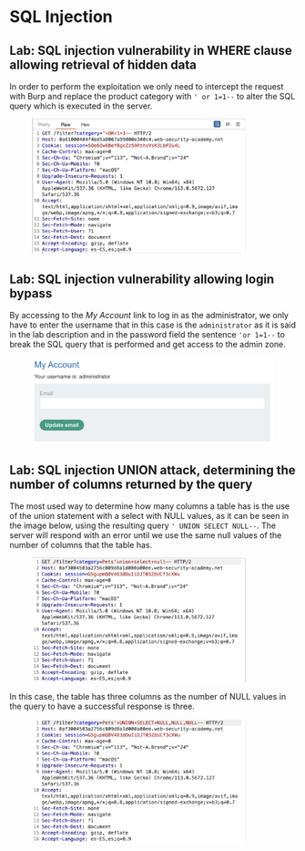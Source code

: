 # SQL Injection

## Lab: SQL injection vulnerability in WHERE clause allowing retrieval of hidden data

In order to perform the exploitation we only need to intercept the request with Burp and replace the product category with `' or 1=1--` to alter the SQL query which is executed in the server.

<figure><img src=".gitbook/assets/Captura de pantalla 2023-06-02 a las 12.26.51.png" alt="" width="375"><figcaption></figcaption></figure>

## Lab: SQL injection vulnerability allowing login bypass

By accessing to the _My Account_ link to log in as the administrator, we only have to enter the username that in this case is the `administrator` as it is said in the lab description and in the password field the sentence `'or 1=1--` to break the SQL query that is performed and get access to the admin zone.&#x20;

<figure><img src=".gitbook/assets/Captura de pantalla 2023-06-02 a las 12.33.36.png" alt=""><figcaption></figcaption></figure>

## Lab: SQL injection UNION attack, determining the number of columns returned by the query

The most used way to determine how many columns a table has is the use of the union statement with a select with NULL values, as it can be seen in the image below, using the resulting query `' UNION SELECT NULL--`. The server will respond with an error until we use the same null values of the number of columns that the table has.

<figure><img src=".gitbook/assets/Captura de pantalla 2023-06-02 a las 12.40.41.png" alt="" width="375"><figcaption></figcaption></figure>

In this case, the table has three columns as the number of NULL values in the query to have a successful response is three.&#x20;

<figure><img src=".gitbook/assets/Captura de pantalla 2023-06-02 a las 12.45.15.png" alt="" width="375"><figcaption></figcaption></figure>

